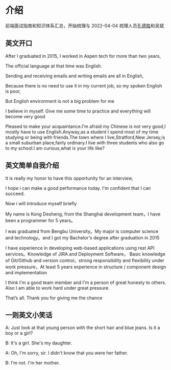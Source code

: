 # 介绍

前端面试指南和知识体系汇总，开始梳理与 2022-04-04
梳理人员[孔德胜](https://github.com/keeperdog)和吴斌

## 英文开口

After I graduated in 2015, I worked in Aspen tech for more than two years,

The official language at that time was English.

Sending and receiving emails and writing emails are all in English,

Because there is no need to use it in my current job, so my spoken English is  poor,

But English environment is not a big problem for me

I believe in myself. Give me some time to practice and everything will become very good

Pleased to make your acquaintance.I'm afraid my Chinese is not very good,I mostly have to use English.Anyway,as a student I spend most of my time studying or being with friends.The town where I live,Stratford,New Jersey,is a small suburban place,fairly ordinary.I live with three students who also go to my school.I am curious,what is your life like?

## 英文简单自我介绍

It is really my honor to have this opportunity for an interview,

I hope i can make a good performance today. I'm confident that I can succeed.

Now i will introduce myself briefly

My name is Kong Desheng, from the Shanghai development team，I have been a programmer for 5 years。

I was graduated from Bengbu University。My major is computer science and technology。and I got my Bachelor's degree after graduation in 2015

I have experience in developing web-based applications using rest API services。Knowledge of JIRA and Deployment Software， Basic knowledge of Git/Github and version control，strong responsibility and flexibility under work pressure，At least 5 years experience in structure / component design and implementation

I think I'm a good team member and I'm a person of great honesty to others. Also I am able to work hard under great pressure.

That’s all. Thank you for giving me the chance

## 一则英文小笑话

A: Just look at that young person with the short hair and blue jeans. Is it a boy or a girl?

B: It's a girl. She's my daughter.

A: Oh, I'm sorry, sir. I didn't know that you were her father.

B: I'm not. I'm her mother.
